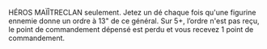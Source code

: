 HÉROS MAÏÎTRECLAN seulement. Jetez un dé chaque
fois qu'une figurine ennemie donne un ordre à 13" de
ce général. Sur 5+, l’ordre n'est pas reçu, le point de
commandement dépensé est perdu et vous recevez 1 point de commandement.
